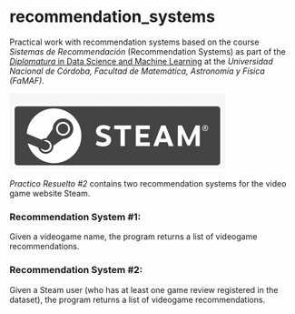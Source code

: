 # recommendation_systems
Practical work with recommendation systems based on the course *Sistemas de Recommendación* (Recommendation Systems) as part of the [*Diplomatura* in Data Science and Machine Learning](http://diplodatos.famaf.unc.edu.ar/) at the *Universidad Nacional de Córdoba, Facultad de Matemática, Astronomía y Física (FaMAF)*.  

![steam logo](steam.png)

*Practico Resuelto #2* contains two recommendation systems for the video game website Steam.

### Recommendation System #1:

Given a videogame name, the program returns a list of videogame recommendations.

### Recommendation System #2:

Given a Steam user (who has at least one game review registered in the dataset), the program returns a list of videogame recommendations.
